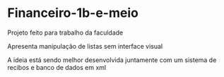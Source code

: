 # Financeiro-1b-e-meio
Projeto feito para trabalho da faculdade

Apresenta manipulação de listas sem interface visual

A ideia está sendo melhor desenvolvida juntamente com um sistema de recibos e banco de dados em xml
